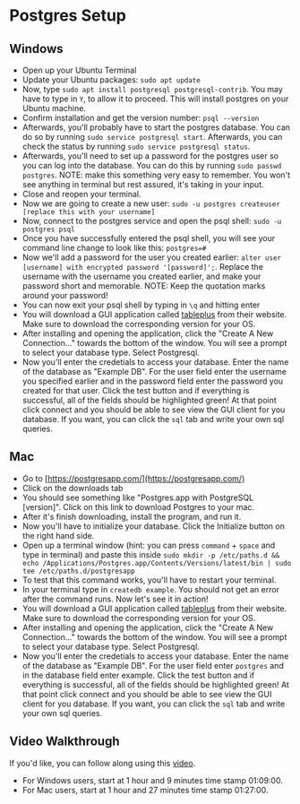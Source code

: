 # Postgres Setup

## Windows
- Open up your Ubuntu Terminal
- Update your Ubuntu packages: `sudo apt update`
- Now, type `sudo apt install postgresql postgresql-contrib`. You may have to type in `Y`, to allow it to proceed. This will install postgres on your Ubuntu machine.
- Confirm installation and get the version number: `psql --version`
- Afterwards, you'll probably have to start the postgres database. You can do so by running `sudo service postgresql start`. Afterwards, you can check the status by running `sudo service postgresql status`.
- Afterwards, you'll need to set up a password for the postgres user so you can log into the database. You can do this by running `sudo passwd postgres`. NOTE: make this something very easy to remember. You won't see anything in terminal but rest assured, it's taking in your input.
- Close and reopen your terminal.
- Now we are going to create a new user: `sudo -u postgres createuser [replace this with your username]`
- Now, connect to the postgres service and open the psql shell: `sudo -u postgres psql`
- Once you have successfully entered the psql shell, you will see your command line change to look like this: `postgres=#`
- Now we'll add a password for the user you created earlier: `alter user [username] with encrypted password '[password]';`. Replace the username with the username you created earlier, and make your password short and memorable. NOTE: Keep the quotation marks around your password!
- You can now exit your psql shell by typing in `\q` and hitting enter
- You will download a GUI application called [tableplus](tableplus.com) from their website. Make sure to download the corresponding version for your OS.
- After installing and opening the application, click the "Create A New Connection..." towards the bottom of the window. You will see a prompt to select your database type. Select Postgresql.
- Now you'll enter the credetials to access your database. Enter the name of the database as "Example DB". For the user field enter the username you specified earlier and in the password field enter the password you created for that user. Click the test button and if everything is successful, all of the fields should be highlighted green! At that point click connect and you should be able to see view the GUI client for you database. If you want, you can click the `sql` tab and write your own sql queries.

## Mac

- Go to [https://postgresapp.com/](https://postgresapp.com/)
- Click on the downloads tab
- You should see something like "Postgres.app with PostgreSQL [version]". Click on this link to download Postgres to your mac.
- After it's finish downloading, install the program, and run it.
- Now you'll have to initialize your database. Click the Initialize button on the right hand side.
- Open up a terminal window (hint: you can press `command` + `space` and type in terminal) and paste this inside `sudo mkdir -p /etc/paths.d &&
echo /Applications/Postgres.app/Contents/Versions/latest/bin | sudo tee /etc/paths.d/postgresapp`
- To test that this command works, you'll have to restart your terminal.
- In your terminal type in `createdb example`. You should not get an error after the command runs. Now let's see it in action!
- You will download a GUI application called [tableplus](tableplus.com) from their website. Make sure to download the corresponding version for your OS.
- After installing and opening the application, click the "Create A New Connection..." towards the bottom of the window. You will see a prompt to select your database type. Select Postgresql.
- Now you'll enter the credetials to access your database. Enter the name of the database as "Example DB". For the user field enter `postgres` and in the database field enter example. Click the test button and if everything is successful, all of the fields should be highlighted green! At that point click connect and you should be able to see view the GUI client for you database. If you want, you can click the `sql` tab and write your own sql queries.


## Video Walkthrough
If you'd like, you can follow along using this [video](https://us02web.zoom.us/rec/play/U0ghC07ndSiayEEc1D86cvrNIiBIQhmyT7JU8sqrYJ928FHhZhKfq7OeYK73u1aRp6Qjb34kf32xoARm.7BAFARTMcCax8YDy?continueMode=true&_x_zm_rtaid=euzsucDSTBKnY0bdQQBC5A.1648070136259.165c763c787813cfbdcf7752e530272c&_x_zm_rhtaid=405).

* For Windows users, start at 1 hour and 9 minutes time stamp 01:09:00.
* For Mac users, start at 1 hour and 27 minutes time stamp 01:27:00.
